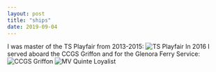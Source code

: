 ```yaml
---
layout: post
title: "ships"
date: 2019-09-04
---
```


I was master of the TS Playfair from 2013-2015:
![TS Playfair](https://github.com/Patrick-Shorey/Patrick-Shorey.github.io/raw/master/jpgs/playfair_underway.jpg "TS Playfair")
In 2016 I served aboard the CCGS Griffon and for the Glenora Ferry Service:
![CCGS Griffon](https://github.com/Patrick-Shorey/Patrick-Shorey.github.io/raw/master/jpgs/ccgsGriffon.jpg "CCGS Griffon")
![MV Quinte Loyalist](https://github.com/Patrick-Shorey/Patrick-Shorey.github.io/raw/master/jpgs/quinte_loyalist.jpg "MV Quinte Loyalist")


